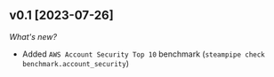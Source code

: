 ## v0.1 [2023-07-26]

_What's new?_

- Added `AWS Account Security Top 10` benchmark (`steampipe check benchmark.account_security`)

